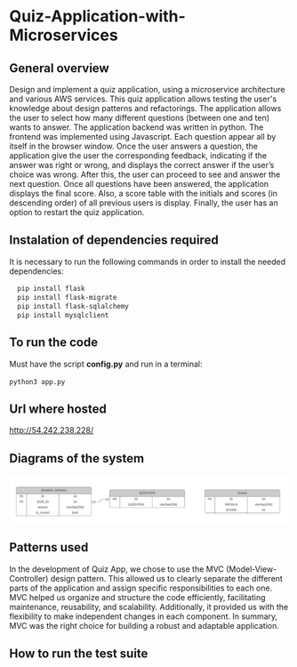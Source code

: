 # Quiz-Application-with-Microservices

## General overview
Design and implement a quiz application, using a microservice architecture and various AWS services. This quiz application allows testing the user's knowledge about design patterns and refactorings. The application allows the user to select how many different questions (between one and ten) wants to answer. The application backend was written in python. The frontend was implemented using Javascript. Each question appear all by itself in the browser window. Once the user answers a question, the application give the user the corresponding feedback, indicating if the answer was right or wrong, and displays the correct answer if the user’s choice was wrong. After this, the user can proceed to see and answer the next question. Once all questions have been answered, the application displays the final score. Also, a score table with the initials and scores (in descending order) of all previous users is display. Finally, the user has an option to restart the quiz application.




## Instalation of dependencies required

 It is necessary to run the following commands in order to install the needed dependencies:

 ```
   pip install flask
   pip install flask-migrate
   pip install flask-sqlalchemy
   pip install mysqlclient
 ```
## To run the code
Must have the script **config.py** and run in a terminal: 

`python3 app.py`

## Url where hosted
http://54.242.238.228/

## Diagrams of the system
![Descripción de la imagen](frontend/src/img/modelo.jpeg)

## Patterns used
In the development of Quiz App, we chose to use the MVC (Model-View-Controller) design pattern. This allowed us to clearly separate the different parts of the application and assign specific responsibilities to each one. MVC helped us organize and structure the code efficiently, facilitating maintenance, reusability, and scalability. Additionally, it provided us with the flexibility to make independent changes in each component. In summary, MVC was the right choice for building a robust and adaptable application.


## How to run the test suite
